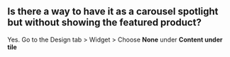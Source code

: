 ## Is there a way to have it as a carousel spotlight but without showing the featured product?

Yes. Go to the Design tab > Widget > Choose **None** under **Content under tile**
